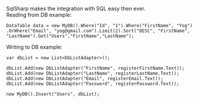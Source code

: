 SqlSharp makes the integration with SQL easy then ever.
<br>
Reading from DB example:
```
DataTable data = new MyDB().Where("Id", "1").Where("FirstName", "Yog")
.OrWhere("Email", "yog@gmail.com").Limit(2).Sort("DESC", "FirstName", "LastName").Get("Users","FirstName","LastName");
```


Writing to DB example:
```
var dbList = new List<DbListAdapter>();

dbList.Add(new DbListAdapter("FirstName", registerFirstName.Text));
dbList.Add(new DbListAdapter("LastName", registerLastName.Text));
dbList.Add(new DbListAdapter("Email", registerEmail.Text));
dbList.Add(new DbListAdapter("Password", registerPassword.Text));

new MyDB().Insert("Users", dbList);
```
